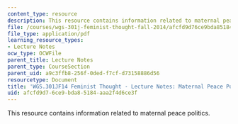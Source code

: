 ```yaml
---
content_type: resource
description: This resource contains information related to maternal peace politics.
file: /courses/wgs-301j-feminist-thought-fall-2014/afcfd9d76ce9bda85184aaa2f4d6ce3f_MITWGS_301JF14_Sess13.pdf
file_type: application/pdf
learning_resource_types:
- Lecture Notes
ocw_type: OCWFile
parent_title: Lecture Notes
parent_type: CourseSection
parent_uid: a9c3ffb8-256f-0ded-f7cf-d73158886d56
resourcetype: Document
title: 'WGS.301JF14 Feminist Thought - Lecture Notes: Maternal Peace Politics'
uid: afcfd9d7-6ce9-bda8-5184-aaa2f4d6ce3f
---
```

This resource contains information related to maternal peace politics.

